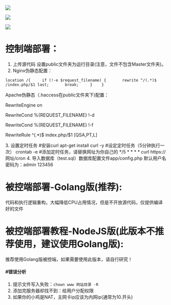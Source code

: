 ![](https://raw.githubusercontent.com/Git-Lofter/rules-panel/master/img/01.png)

![](https://raw.githubusercontent.com/Git-Lofter/rules-panel/master/img/02.png)

![](https://raw.githubusercontent.com/Git-Lofter/rules-panel/master/img/03.png)

# 控制端部署：

1. 上传源代码 设置public文件夹为运行目录(注意，文件不包含Master文件夹)。
2. Nginx伪静态配置：

`location /{     if (!-e $request_filename) {       rewrite ^/(.*)$ /index.php/$1 last;       break;     }    }  `

Apache伪静态（.haccess在public文件夹下)配置：

<IfModule mod_rewrite.c>

RewriteEngine on

RewriteCond %{REQUEST_FILENAME} !-d

RewriteCond %{REQUEST_FILENAME} !-f

RewriteRule ^(.*)$ index.php/$1 [QSA,PT,L]

</IfModule>
3. 设置定时任务
#安装curl
apt-get install curl -y
#设定定时任务（5分钟执行一次）
crontab -e
#添加定时任务，请替换网址为你自己的
*/5 * * * * curl https://网址/cron
4. 导入数据库（test.sql）数据库配置文件app/config.php  默认用户名密码为：admin 123456

# 被控端部署-Golang版(推荐):
代码和执行逻辑重构，大幅降低CPU占用情况，但是不开放源代码，仅提供编译好的文件
# 被控端部署教程-NodeJS版(此版本不推荐使用，建议使用Golang版):
推荐使用Golang版被控端，如果需要使用此版本，请自行研究！



#### #错误分析

1. 提示文件写入失败：`chown www 网站目录 -R`
2. 添加完服务器却找不到：给用户分配权限
3. 如果你的小鸡是NAT，主网卡ip应该为内网ip(通常为10.开头)

